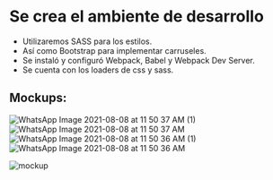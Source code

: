 # Se crea el ambiente de desarrollo

- Utilizaremos SASS para los estilos.
- Así como Bootstrap para implementar carruseles.
- Se instaló y configuró Webpack, Babel y Webpack Dev Server.
- Se cuenta con los loaders de css y sass.

## Mockups:
![WhatsApp Image 2021-08-08 at 11 50 37 AM (1)](https://user-images.githubusercontent.com/83996624/128800980-1a472c1b-dbc9-45d3-a7b8-7eb1991c2b1c.jpeg)
![WhatsApp Image 2021-08-08 at 11 50 37 AM](https://user-images.githubusercontent.com/83996624/128801006-e3c68ae1-94f2-4c36-a4ce-6c50c6be7129.jpeg)
![WhatsApp Image 2021-08-08 at 11 50 36 AM (1)](https://user-images.githubusercontent.com/83996624/128800886-db9fd86d-8dfd-4c4f-a9ca-8e2573707018.jpeg)
![WhatsApp Image 2021-08-08 at 11 50 36 AM](https://user-images.githubusercontent.com/83996624/128801015-73cd055b-f8ba-46a2-9899-6a5873351d29.jpeg)


![mockup](https://user-images.githubusercontent.com/83996624/128801090-56dfbc95-72cd-4960-aeaa-3900beb009db.png)
